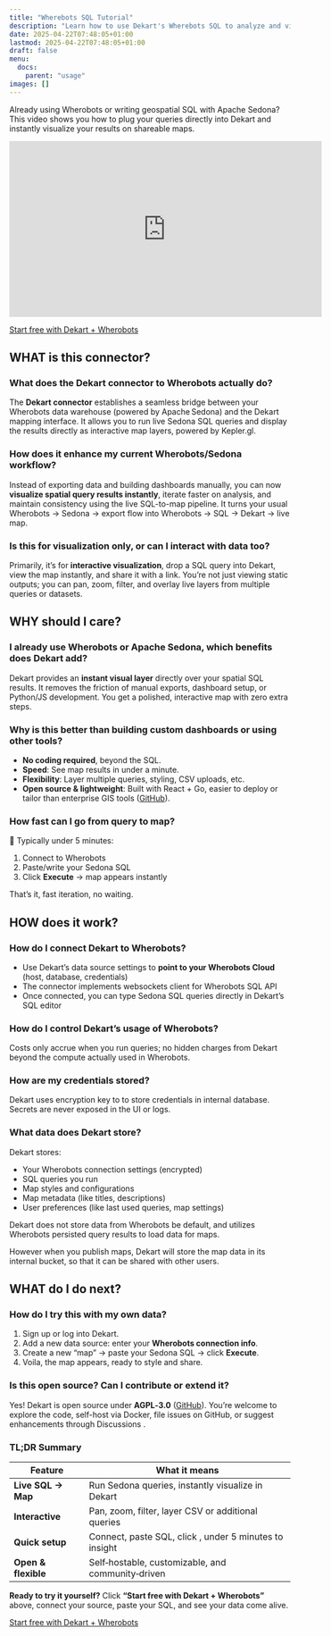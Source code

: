 ```yaml
---
title: "Wherebots SQL Tutorial"
description: "Learn how to use Dekart's Wherebots SQL to analyze and visualize geospatial data."
date: 2025-04-22T07:48:05+01:00
lastmod: 2025-04-22T07:48:05+01:00
draft: false
menu:
  docs:
    parent: "usage"
images: []
---
```


Already using Wherobots or writing geospatial SQL with Apache Sedona?
This video shows you how to plug your queries directly into Dekart and instantly visualize your results on shareable maps.

<p><iframe width="560" height="315" src="https://www.youtube.com/embed/RY9H76V_qVQ" frameborder="0" allow="accelerometer; autoplay; clipboard-write; encrypted-media; gyroscope; picture-in-picture" allowfullscreen></iframe></p>

<p><a class="btn btn-primary" target="_blank" href="https://cloud.dekart.xyz?ref=wherobots-tutorial-top" role="button">Start free with Dekart + Wherobots</a></p>


## WHAT is this connector?

### What does the Dekart connector to Wherobots actually do?

The **Dekart connector** establishes a seamless bridge between your Wherobots data warehouse (powered by Apache Sedona) and the Dekart mapping interface. It allows you to run live Sedona SQL queries and display the results directly as interactive map layers, powered by Kepler.gl.

### How does it enhance my current Wherobots/Sedona workflow?

Instead of exporting data and building dashboards manually, you can now **visualize spatial query results instantly**, iterate faster on analysis, and maintain consistency using the live SQL-to-map pipeline. It turns your usual Wherobots → Sedona → export flow into Wherobots → SQL → Dekart → live map.

### Is this for visualization only, or can I interact with data too?

Primarily, it’s for **interactive visualization**, drop a SQL query into Dekart, view the map instantly, and share it with a link. You’re not just viewing static outputs; you can pan, zoom, filter, and overlay live layers from multiple queries or datasets.

## WHY should I care?

### I already use Wherobots or Apache Sedona, which benefits does Dekart add?

Dekart provides an **instant visual layer** directly over your spatial SQL results. It removes the friction of manual exports, dashboard setup, or Python/JS development. You get a polished, interactive map with zero extra steps.

### Why is this better than building custom dashboards or using other tools?

* **No coding required**, beyond the SQL.
* **Speed**: See map results in under a minute.
* **Flexibility**: Layer multiple queries, styling, CSV uploads, etc.
* **Open source & lightweight**: Built with React + Go, easier to deploy or tailor than enterprise GIS tools ([GitHub][1]).

### How fast can I go from query to map?

🎯 Typically under 5 minutes:

1. Connect to Wherobots
2. Paste/write your Sedona SQL
3. Click **Execute** → map appears instantly

That’s it, fast iteration, no waiting.

## HOW does it work?

### How do I connect Dekart to Wherobots?

* Use Dekart’s data source settings to **point to your Wherobots Cloud** (host, database, credentials)
* The connector implements websockets client for Wherobots SQL API
* Once connected, you can type Sedona SQL queries directly in Dekart’s SQL editor

### How do I control Dekart’s usage of Wherobots?

Costs only accrue when you run queries; no hidden charges from Dekart beyond the compute actually used in Wherobots.

### How are my credentials stored?

Dekart uses encryption key to to store credentials in internal database. Secrets are never exposed in the UI or logs.

### What data does Dekart store?
Dekart stores:
* Your Wherobots connection settings (encrypted)
* SQL queries you run
* Map styles and configurations
* Map metadata (like titles, descriptions)
* User preferences (like last used queries, map settings)

Dekart does not store data from Wherobots be default, and utilizes Wherobots persisted query results to load data for maps.

However when you publish maps, Dekart will store the map data in its internal bucket, so that it can be shared with other users.

## WHAT do I do next?

### How do I try this with my own data?

1. Sign up or log into Dekart.
2. Add a new data source: enter your **Wherobots connection info**.
3. Create a new “map” → paste your Sedona SQL → click **Execute**.
4. Voila, the map appears, ready to style and share.


### Is this open source? Can I contribute or extend it?

Yes! Dekart is open source under **AGPL‑3.0** ([GitHub][1]). You’re welcome to explore the code, self-host via Docker, file issues on GitHub, or suggest enhancements through Discussions .

### TL;DR Summary

| Feature             | What it means                                          |
| ------------------- | ------------------------------------------------------ |
| **Live SQL → Map**  | Run Sedona queries, instantly visualize in Dekart      |
| **Interactive**     | Pan, zoom, filter, layer CSV or additional queries     |
| **Quick setup**     | Connect, paste SQL, click ,  under 5 minutes to insight |
| **Open & flexible** | Self‑hostable, customizable, and community‑driven      |


**Ready to try it yourself?** Click **“Start free with Dekart + Wherobots”** above, connect your source, paste your SQL, and see your data come alive.

<p><a class="btn btn-primary" target="_blank" href="https://cloud.dekart.xyz?ref=wherobots-tuttorial-top" role="button">Start free with Dekart + Wherobots</a></p>


[1]: https://github.com/dekart-xyz/dekart? "dekart-xyz/dekart: Open-source backend for Kepler.gl - GitHub"
[2]: https://docs.wherobots.com/latest/tutorials/wherobotsdb/vector-data/vector-load/? "Load data from external storage - Wherobots Documentation"
[3]: https://wherobots.com/raster-data-analysis-spatial-sql-wherobots-apache-sedona/? "Raster Data Analysis With Spatial SQL And Apache Sedona"
[4]: https://dekart.xyz/docs/configuration/environment-variables/? "Environment Variables - Dekart"
[5]: https://wherobots.com/working-with-files-getting-started-with-wherobots-cloud-sedonadb-part-3/? "Working With Files – Getting Started With Wherobots Cloud Part 3"
